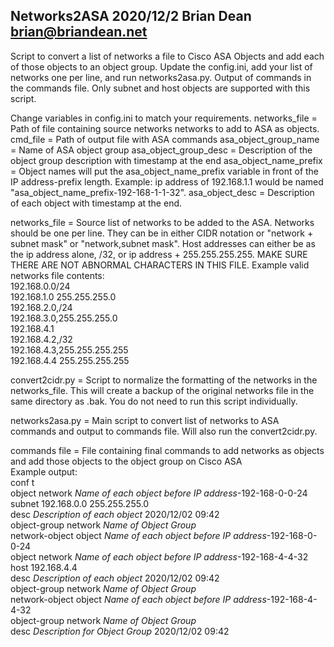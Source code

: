 Networks2ASA 
2020/12/2 
Brian Dean 
brian@briandean.net 
--
Script to convert a list of networks a file to Cisco ASA Objects and add each of those objects to an object group. Update the config.ini, add your list of networks one per line, and run networks2asa.py. Output of commands in the commands file. Only subnet and host objects are supported with this script.

Change variables in config.ini to match your requirements.
networks_file = Path of file containing source networks networks to add to ASA as objects.
cmd_file = Path of output file with ASA commands
asa_object_group_name = Name of ASA object group
asa_object_group_desc = Description of the object group description with timestamp at the end
asa_object_name_prefix = Object names will put the asa_object_name_prefix variable in front of the IP address-prefix length. Example: ip address of 192.168.1.1 would be named "asa_object_name_prefix-192-168-1-1-32".
asa_object_desc = Description of each object with timestamp at the end.


networks_file = Source list of networks to be added to the ASA. Networks should be one per line. They can be in either CIDR notation or "network + subnet mask" or "network,subnet mask". Host addresses can either be as the ip address alone, /32, or ip address + 255.255.255.255.  MAKE SURE THERE ARE NOT ABNORMAL CHARACTERS IN THIS FILE.
Example valid networks file contents:  
192.168.0.0/24  
192.168.1.0 255.255.255.0  
192.168.2.0,/24  
192.168.3.0,255.255.255.0  
192.168.4.1  
192.168.4.2,/32  
192.168.4.3,255.255.255.255  
192.168.4.4 255.255.255.255  

convert2cidr.py = Script to normalize the formatting of the networks in the networks_file. This will create a backup of the original networks file in the same directory as .bak. You do not need to run this script individually.

networks2asa.py = Main script to convert list of networks to ASA commands and output to commands file. Will also run the convert2cidr.py.

commands file = File containing final commands to add networks as objects and add those objects to the object group on Cisco ASA  
Example output:  
conf t  
object network *Name of each object before IP address*-192-168-0-0-24  
 subnet 192.168.0.0 255.255.255.0  
 desc *Description of each object* 2020/12/02 09:42  
object-group network *Name of Object Group*  
 network-object object *Name of each object before IP address*-192-168-0-0-24  
object network *Name of each object before IP address*-192-168-4-4-32  
 host 192.168.4.4  
 desc *Description of each object* 2020/12/02 09:42  
object-group network *Name of Object Group*  
 network-object object *Name of each object before IP address*-192-168-4-4-32  
object-group network *Name of Object Group*  
 desc *Description for Object Group* 2020/12/02 09:42  
